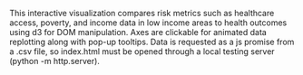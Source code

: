 This interactive visualization compares risk metrics such as healthcare access, poverty, and income data in low income areas to health outcomes using d3 for DOM manipulation. Axes are clickable for animated data replotting along with pop-up tooltips. Data is requested as a js promise from a .csv file, so index.html must be opened through a local testing server (python -m http.server).
